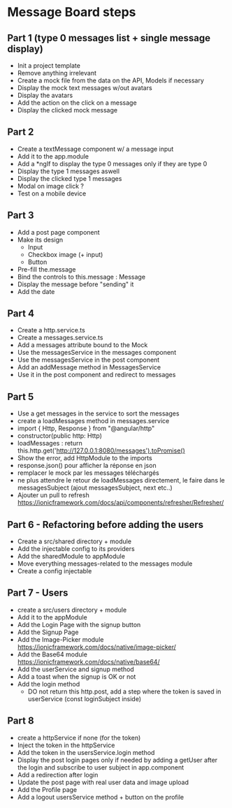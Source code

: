 # Message Board steps


## Part 1 (type 0 messages list + single message display)
 
- Init a project template
- Remove anything irrelevant
- Create a mock file from the data on the API, Models if necessary
- Display the mock text messages w/out avatars
- Display the avatars
- Add the action on the click on a message
- Display the clicked mock message

## Part 2

- Create a textMessage component w/ a message input
- Add it to the app.module
- Add a *ngIf to display the type 0 messages only if they are type 0
- Display the type 1 messages aswell
- Display the clicked type 1 messages
- Modal on image click ?
- Test on a mobile device

## Part 3

- Add a post page component
- Make its design
    - Input
    - Checkbox image (+ input)
    - Button
- Pre-fill the.message
- Bind the controls to this.message : Message
- Display the message before "sending" it
- Add the date

## Part 4

- Create a http.service.ts
- Create a messages.service.ts
- Add a messages attribute bound to the Mock
- Use the messagesService in the messages component
- Use the messagesService in the post component
- Add an addMessage method in MessagesService
- Use it in the post component and redirect to messages

## Part 5

- Use a get messages in the service to sort the messages
- create a loadMessages method in messages.service
- import { Http, Response } from "@angular/http"
- constructor(public http: Http)
- loadMessages : return this.http.get('http://127.0.0.1:8080/messages').toPromise()
- Show the error, add HttpModule to the imports
- response.json() pour afficher la réponse en json
- remplacer le mock par les messages téléchargés
- ne plus attendre le retour de loadMessages directement, le faire dans le messagesSubject (ajout messagesSubject, next etc..)
- Ajouter un pull to refresh https://ionicframework.com/docs/api/components/refresher/Refresher/
    
## Part 6 - Refactoring before adding the users

- Create a src/shared directory + module
- Add the injectable config to its providers
- Add the sharedModule to appModule
- Move everything messages-related to the messages module
- Create a config injectable

## Part 7 - Users

- create a src/users directory + module
- Add it to the appModule
- Add the Login Page with the signup button
- Add the Signup Page
- Add the Image-Picker module https://ionicframework.com/docs/native/image-picker/
- Add the Base64 module https://ionicframework.com/docs/native/base64/
- Add the userService and signup method
- Add a toast when the signup is OK or not
- Add the login method
    - DO not return this http.post, add a step where the token is saved in userService (const loginSubject inside)

## Part 8

- create a httpService if none (for the token)
- Inject the token in the httpService
- Add the token in the usersService.login method
- Display the post login pages only if needed by adding a getUser after the login
    and subscribe to user subject in app.component
- Add a redirection after login
- Update the post page with real user data and image upload
- Add the Profile page
- Add a logout usersService method + button on the profile